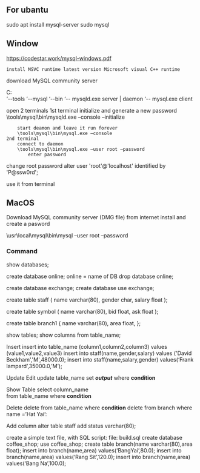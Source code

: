 ## For ubantu

sudo apt install mysql-server
sudo mysql


## Window 

https://codestar.work/mysql-windows.pdf

	install MSVC runtime latest version Microsoft visual C++ runtime

download MySQL community server	

C:\
	‘--tools
		‘--mysql
			‘--bin
				‘-- mysqld.exe  server | daemon
				‘-- mysql.exe  	client

open 2 terminals
	1st terminal 
initialize and generate a new password
\tools\mysql\bin\mysqld.exe –console –initialize

		start deamon and leave it run forever
		\tools\mysql\bin\mysql.exe –console
	2nd terminal 
		connect to daemon
		\tools\mysql\bin\mysql.exe –user root –password
			enter password

change root password
	alter user 'root'@'localhost' identified by 'P@ssw0rd';
	
use it from terminal

## MacOS
Download MySQL community server (DMG file) from internet
install and create a pasword

\usr\local\mysql\bin\mysql –user root –password

### Command

show databases;

create database online;     online = name of DB
drop database online;

create database exchange;   create database 
use exchange;

create table staff
(
	name  		varchar(80),
	gender		char,
	salary		float
);

create table symbol
(
	name  		varchar(80),
	bid		float,
	ask		float
);

create table branch1
{
	name  		varchar(80),
	area		float,
};


show tables;
show columns from table_name;

Insert
insert into table_name (column1,column2,column3) values (value1,value2,value3)
insert into staff(name,gender,salary) values ('David Beckham','M',48000.0);
insert into staff(name,salary,gender) values(‘Frank lampard’,35000.0,’M’);

Update Edit
update table_name
set 	_______output_______ 
where	______condition______

Show Table
select column_name  
from table_name 
where __condition__

Delete
delete from table_name where __condition__
delete from branch where name =’Hat Yai’:

Add column
alter table staff add status varchar(80);


create a simple text file, with SQL script:
file: build.sql
create database coffee_shop;
use coffee_shop;
create table branch(name varchar(80),area float);
insert into branch(name,area) values(‘BangYai’,80.0);
insert into branch(name,area) values(‘Rang Sit’,120.0);
insert into branch(name,area) values(‘Bang Na’,100.0);
